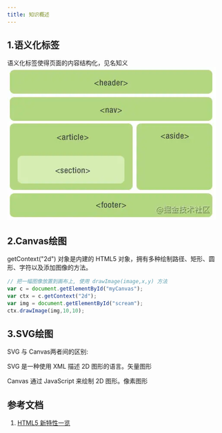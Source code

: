 ```yaml
---
title: 知识概述
---
```


## 1.语义化标签
语义化标签使得页面的内容结构化，见名知义
![image-20200615123001045](./assets/img.png)

## 2.Canvas绘图
getContext("2d") 对象是内建的 HTML5 对象，拥有多种绘制路径、矩形、圆形、字符以及添加图像的方法。

```js
// 把一幅图像放置到画布上, 使用 drawImage(image,x,y) 方法
var c = document.getElementById("myCanvas");
var ctx = c.getContext("2d");
var img = document.getElementById("scream");
ctx.drawImage(img,10,10); 
```

## 3.SVG绘图
SVG 与 Canvas两者间的区别:

SVG 是一种使用 XML 描述 2D 图形的语言。矢量图形

Canvas 通过 JavaScript 来绘制 2D 图形。像素图形

## 参考文档
1. [HTML5 新特性一览](https://juejin.cn/post/6844903829679390728#heading-23)